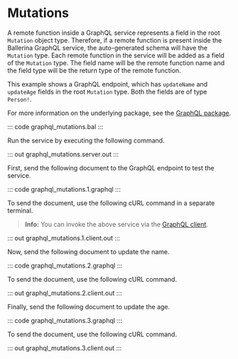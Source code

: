 # Mutations

A remote function inside a GraphQL service represents a field in the root `Mutation` object type. Therefore, if a remote function is present inside the Ballerina GraphQL service, the auto-generated schema will have the `Mutation` type. Each remote function in the service will be added as a field of the `Mutation` type. The field name will be the remote function name and the field type will be the return type of the remote function.

This example shows a GraphQL endpoint, which has `updateName` and `updateAge` fields in the root `Mutation` type. Both the fields are of type `Person!`.

For more information on the underlying package, see the [GraphQL package](https://lib.ballerina.io/ballerina/graphql/latest/).

::: code graphql_mutations.bal :::

Run the service by executing the following command.

::: out graphql_mutations.server.out :::

First, send the following document to the GraphQL endpoint to test the service.

::: code graphql_mutations.1.graphql :::

To send the document, use the following cURL command in a separate terminal.

>**Info:** You can invoke the above service via the [GraphQL client](/learn/by-example/graphql-client/).

::: out graphql_mutations.1.client.out :::

Now, send the following document to update the name.

::: code graphql_mutations.2.graphql :::

To send the document, use the following cURL command.

::: out graphql_mutations.2.client.out :::

Finally, send the following document to update the age.

::: code graphql_mutations.3.graphql :::

To send the document, use the following cURL command.

::: out graphql_mutations.3.client.out :::
